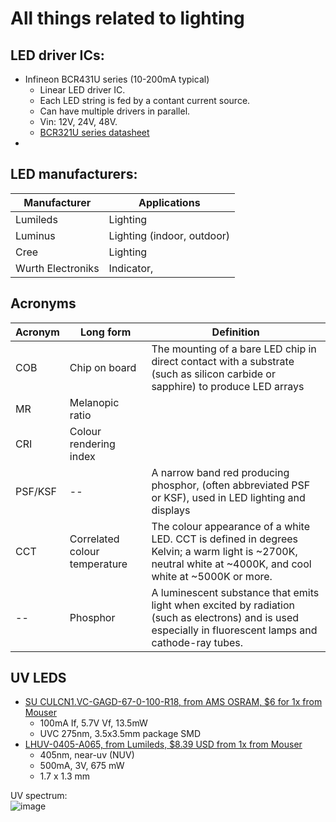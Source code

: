 # All things related to lighting

## LED driver ICs:
- Infineon BCR431U series (10-200mA typical)
  - Linear LED driver IC.
  - Each LED string is fed by a contant current source. 
  - Can have multiple drivers in parallel. 
  - Vin: 12V, 24V, 48V.
  - [BCR321U series datasheet](https://www.infineon.com/dgdl?fileId=5546d4624b0b249c014b7d69949b463b)
- 


## LED manufacturers: 
| Manufacturer | Applications |
|---|---|
| Lumileds | Lighting                   |
| Luminus | Lighting (indoor, outdoor) |
| Cree | Lighting                     |
| Wurth Electroniks | Indicator,      |






## Acronyms 
| Acronym | Long form |  Definition |
|--|--|--|
| COB | Chip on board | The mounting of a bare LED chip in direct contact with a substrate (such as silicon carbide or sapphire) to produce LED arrays |
| MR | Melanopic ratio |  |
| CRI | Colour rendering index |  |
| PSF/KSF |--| A narrow band red producing phosphor, (often abbreviated PSF or KSF), used in LED lighting and displays |
| CCT | Correlated colour temperature | The colour appearance of a white LED. CCT is defined in degrees Kelvin; a warm light is ~2700K, neutral white at ~4000K, and cool white at ~5000K or more. |
| -- | Phosphor | A luminescent substance that emits light when excited by radiation (such as electrons) and is used especially in fluorescent lamps and cathode-ray tubes. |



## UV LEDS
- [SU CULCN1.VC-GAGD-67-0-100-R18, from AMS OSRAM, $6 for 1x from Mouser](https://www.mouser.com/datasheet/2/588/Osram_Opto_Semiconductor_SU_CULCN1_VC_EN-2891518.pdf)
  - 100mA If, 5.7V Vf, 13.5mW
  - UVC 275nm, 3.5x3.5mm package SMD
- [LHUV-0405-A065, from Lumileds, $8.39 USD from 1x from Mouser](https://www.mouser.com/datasheet/2/602/DS178-1076460.pdf)
  - 405nm, near-uv (NUV)
  - 500mA, 3V, 675 mW
  - 1.7 x 1.3 mm 

UV spectrum:  
![image](https://user-images.githubusercontent.com/42329930/218896048-22877003-d0f4-41b6-9f1e-a3de7bc24066.png)

